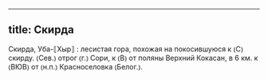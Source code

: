 
---
title: Скирда
---
Скирда, Уба-⟦Хыр⟧
: лесистая гора, похожая на покосившуюся к ⦅С⦆ скирду. ⦅Сев.⦆ отрог ⦅г.⦆ Сори, к ⦅В⦆ от поляны Верхний Кокасан, в 6 км. к ⦅ВЮВ⦆ от ⦅н.п.⦆ Красноселовка ⦅Белог.⦆.
